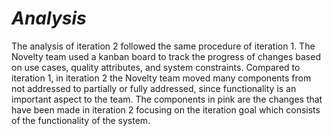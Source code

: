 # *Analysis*

The analysis of iteration 2 followed the same procedure of iteration 1. The Novelty team used a kanban board to track the progress of changes based on use cases, quality attributes, and system constraints. Compared to iteration 1, in iteration 2 the Novelty team moved many components from not addressed to partially or fully addressed, since functionality is an important aspect to the team. The components in pink are the changes that have been made in iteration 2 focusing on the iteration goal which consists of the functionality of the system.
